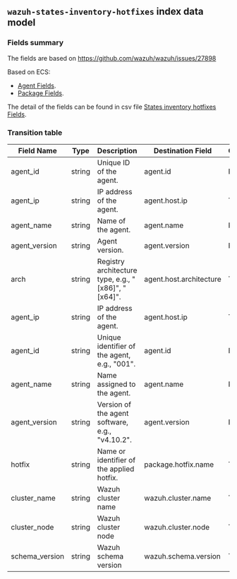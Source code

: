 ## `wazuh-states-inventory-hotfixes` index data model

### Fields summary

The fields are based on https://github.com/wazuh/wazuh/issues/27898

Based on ECS:

- [Agent Fields](https://www.elastic.co/guide/en/ecs/current/ecs-agent.html).
- [Package Fields](https://www.elastic.co/guide/en/ecs/current/ecs-package.html).

The detail of the fields can be found in csv file [States inventory hotfixes Fields](fields.csv).

### Transition table

| Field Name     | Type   | Description                                         | Destination Field       | Custom |
|----------------|--------|-----------------------------------------------------|-------------------------|--------|
| agent_id       | string | Unique ID of the agent.                             | agent.id                | FALSE  |
| agent_ip       | string | IP address of the agent.                            | agent.host.ip           | TRUE   |
| agent_name     | string | Name of the agent.                                  | agent.name              | FALSE  |
| agent_version  | string | Agent version.                                      | agent.version           | FALSE  |
| arch           | string | Registry architecture type, e.g., "[x86]", "[x64]". | agent.host.architecture | TRUE   |
| agent_ip       | string | IP address of the agent.                            | agent.host.ip           | TRUE   |
| agent_id       | string | Unique identifier of the agent, e.g., "001".        | agent.id                | FALSE  |
| agent_name     | string | Name assigned to the agent.                         | agent.name              | FALSE  |
| agent_version  | string | Version of the agent software, e.g., "v4.10.2".     | agent.version           | FALSE  |
| hotfix         | string | Name or identifier of the applied hotfix.           | package.hotfix.name     | TRUE   |
| cluster_name   | string | Wazuh cluster name                                  | wazuh.cluster.name      | TRUE   |
| cluster_node   | string | Wazuh cluster node                                  | wazuh.cluster.node      | TRUE   |
| schema_version | string | Wazuh schema version                                | wazuh.schema.version    | TRUE   |
